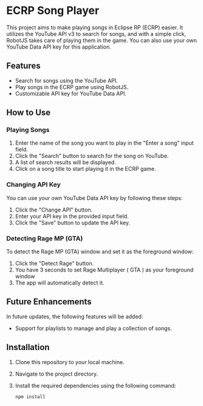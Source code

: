 # ECRP Song Player

This project aims to make playing songs in Eclipse RP (ECRP) easier. It utilizes the YouTube API v3 to search for songs, and with a simple click, RobotJS takes care of playing them in the game. You can also use your own YouTube Data API key for this application.

## Features

- Search for songs using the YouTube API.
- Play songs in the ECRP game using RobotJS.
- Customizable API key for YouTube Data API.

## How to Use

### Playing Songs

1. Enter the name of the song you want to play in the "Enter a song" input field.
2. Click the "Search" button to search for the song on YouTube.
3. A list of search results will be displayed.
4. Click on a song title to start playing it in the ECRP game.

### Changing API Key

You can use your own YouTube Data API key by following these steps:

1. Click the "Change API" button.
2. Enter your API key in the provided input field.
3. Click the "Save" button to update the API key.

### Detecting Rage MP (GTA)

To detect the Rage MP (GTA) window and set it as the foreground window:

1. Click the "Detect Rage" button.
2. You have 3 seconds to set Rage Multiplayer ( GTA ) as your foreground window
3. The app will automatically detect it.

## Future Enhancements

In future updates, the following features will be added:

- Support for playlists to manage and play a collection of songs.

## Installation

1. Clone this repository to your local machine.
2. Navigate to the project directory.
3. Install the required dependencies using the following command:

   ```bash
   npm install
